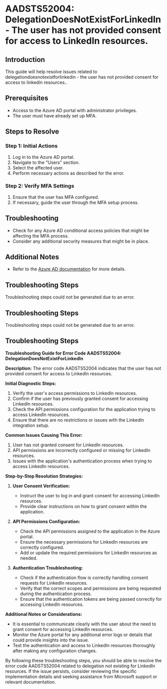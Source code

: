 # AADSTS52004: DelegationDoesNotExistForLinkedIn - The user has not provided consent for access to LinkedIn resources.

## Introduction

This guide will help resolve issues related to
delegationdoesnotexistforlinkedin - the user has not provided consent for access
to linkedin resources..

## Prerequisites

* Access to the Azure AD portal with administrator privileges.
* The user must have already set up MFA.

## Steps to Resolve

### Step 1: Initial Actions

1. Log in to the Azure AD portal.
2. Navigate to the "Users" section.
3. Select the affected user.
4. Perform necessary actions as described for the error.

### Step 2: Verify MFA Settings

1. Ensure that the user has MFA configured.
2. If necessary, guide the user through the MFA setup process.

## Troubleshooting

* Check for any Azure AD conditional access policies that might be affecting the
  MFA process.
* Consider any additional security measures that might be in place.

## Additional Notes

* Refer to the
  [Azure AD documentation](https://learn.microsoft.com/en-us/azure/active-directory/)
  for more details.

## Troubleshooting Steps

Troubleshooting steps could not be generated due to an error.

## Troubleshooting Steps

Troubleshooting steps could not be generated due to an error.

## Troubleshooting Steps

**Troubleshooting Guide for Error Code AADSTS52004:
DelegationDoesNotExistForLinkedIn**

**Description:** The error code AADSTS52004 indicates that the user has not
provided consent for access to LinkedIn resources.

**Initial Diagnostic Steps:**

1. Verify the user's access permissions to LinkedIn resources.
2. Confirm if the user has previously granted consent for accessing LinkedIn
   resources.
3. Check the API permissions configuration for the application trying to access
   LinkedIn resources.
4. Ensure that there are no restrictions or issues with the LinkedIn integration
   setup.

**Common Issues Causing This Error:**

1. User has not granted consent for LinkedIn resources.
2. API permissions are incorrectly configured or missing for LinkedIn resources.
3. Issues with the application's authentication process when trying to access
   LinkedIn resources.

**Step-by-Step Resolution Strategies:**

1. **User Consent Verification:**

   * Instruct the user to log in and grant consent for accessing LinkedIn
     resources.
   * Provide clear instructions on how to grant consent within the application.

2. **API Permissions Configuration:**

   * Check the API permissions assigned to the application in the Azure portal.
   * Ensure the necessary permissions for LinkedIn resources are correctly
     configured.
   * Add or update the required permissions for LinkedIn resources as needed.

3. **Authentication Troubleshooting:**
   * Check if the authentication flow is correctly handling consent requests for
     LinkedIn resources.
   * Verify that the correct scopes and permissions are being requested during
     the authentication process.
   * Ensure that the authentication tokens are being passed correctly for
     accessing LinkedIn resources.

**Additional Notes or Considerations:**

* It is essential to communicate clearly with the user about the need to grant
  consent for accessing LinkedIn resources.
* Monitor the Azure portal for any additional error logs or details that could
  provide insights into the issue.
* Test the authentication and access to LinkedIn resources thoroughly after
  making any configuration changes.

By following these troubleshooting steps, you should be able to resolve the
error code AADSTS52004 related to delegation not existing for LinkedIn
resources. If the issue persists, consider reviewing the specific implementation
details and seeking assistance from Microsoft support or relevant documentation.
